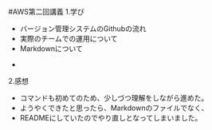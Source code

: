#AWS第二回講義
1.学び
- バージョン管理システムのGithubの流れ
- 実際のチームでの運用について
- Markdownについて
*
2.感想
* コマンドも初めてのため、少しづつ理解をしながら進めた。
* ようやくできたと思ったら、Markdownのファイルでなく、
* READMEにしていたのでやり直しとなってしまいました。
